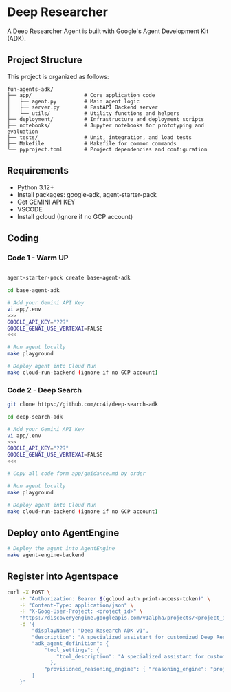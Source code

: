 # Deep Researcher

A Deep Researcher Agent is built with Google's Agent Development Kit (ADK).

## Project Structure

This project is organized as follows:

```
fun-agents-adk/
├── app/                 # Core application code
│   ├── agent.py         # Main agent logic
│   ├── server.py        # FastAPI Backend server
│   └── utils/           # Utility functions and helpers
├── deployment/          # Infrastructure and deployment scripts
├── notebooks/           # Jupyter notebooks for prototyping and evaluation
├── tests/               # Unit, integration, and load tests
├── Makefile             # Makefile for common commands
└── pyproject.toml       # Project dependencies and configuration
```

## Requirements

- Python  3.12+
- Install packages: google-adk, agent-starter-pack
- Get GEMINI API KEY
- VSCODE
- Install gcloud (Ignore if no GCP account)


## Coding 
### Code 1 - Warm UP 

```bash

agent-starter-pack create base-agent-adk

cd base-agent-adk

# Add your Gemini API Key
vi app/.env 
>>>
GOOGLE_API_KEY="???"
GOOGLE_GENAI_USE_VERTEXAI=FALSE
<<<

# Run agent locally
make playground

# Deploy agent into Cloud Run
make cloud-run-backend (ignore if no GCP account)

```

### Code 2 - Deep Search

```bash
git clone https://github.com/cc4i/deep-search-adk

cd deep-search-adk

# Add your Gemini API Key
vi app/.env 
>>>
GOOGLE_API_KEY="???"
GOOGLE_GENAI_USE_VERTEXAI=FALSE
<<<

# Copy all code form app/guidance.md by order

# Run agent locally
make playground

# Deploy agent into Cloud Run
make cloud-run-backend (ignore if no GCP account)
```

## Deploy onto AgentEngine 

```bash
# Deploy the agent into AgentEngine
make agent-engine-backend
```

## Register into Agentspace

```bash
curl -X POST \
    -H "Authorization: Bearer $(gcloud auth print-access-token)" \
    -H "Content-Type: application/json" \
    -H "X-Goog-User-Project: <project_id>" \
    "https://discoveryengine.googleapis.com/v1alpha/projects/<project_id>/locations/global/collections/default_collection/engines/<agentspace_id>/assistants/default_assistant/agents" \
    -d '{
        "displayName": "Deep Research ADK v1",
        "description": "A specialized assistant for customized Deep Research.",
        "adk_agent_definition": {
            "tool_settings": {
                "tool_description": "A specialized assistant for customized Deep Research and report."
              },
            "provisioned_reasoning_engine": { "reasoning_engine": "projects/<project_id>/locations/<region>/reasoningEngines/<agent_id>"}
        }
    }'
```